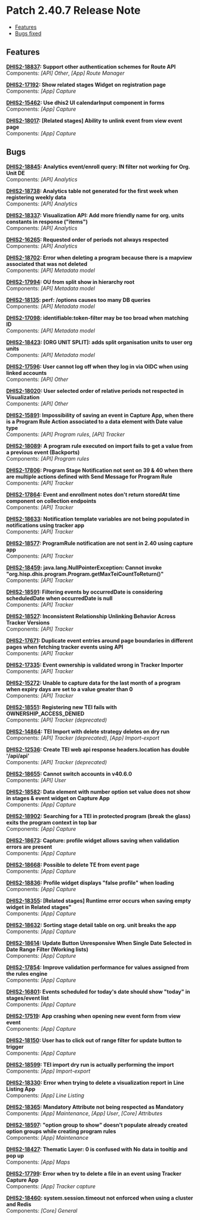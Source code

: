 # Patch 2.40.7 Release Note

- [Features](#features)
- [Bugs fixed](#bugs)

## Features

**[DHIS2-18837](https://dhis2.atlassian.net/browse/DHIS2-18837): Support other authentication schemes for Route API**  
Components: _[API] Other_, _[App] Route Manager_

**[DHIS2-17192](https://dhis2.atlassian.net/browse/DHIS2-17192): Show related stages Widget on registration page**  
Components: _[App] Capture_

**[DHIS2-15462](https://dhis2.atlassian.net/browse/DHIS2-15462): Use dhis2 UI calendarInput component in forms**  
Components: _[App] Capture_

**[DHIS2-18017](https://dhis2.atlassian.net/browse/DHIS2-18017): [Related stages] Ability to unlink event from view event page**  
Components: _[App] Capture_

## Bugs

**[DHIS2-18845](https://dhis2.atlassian.net/browse/DHIS2-18845): Analytics event/enroll query: IN filter not working for Org. Unit DE**  
Components: _[API] Analytics_

**[DHIS2-18738](https://dhis2.atlassian.net/browse/DHIS2-18738): Analytics table not generated for the first week when registering weekly data**  
Components: _[API] Analytics_

**[DHIS2-18337](https://dhis2.atlassian.net/browse/DHIS2-18337): Visualization API: Add more friendly name for org. units constants in response ("items")**  
Components: _[API] Analytics_

**[DHIS2-16265](https://dhis2.atlassian.net/browse/DHIS2-16265): Requested order of periods not always respected**  
Components: _[API] Analytics_

**[DHIS2-18702](https://dhis2.atlassian.net/browse/DHIS2-18702): Error when deleting a program because there is a mapview associated that was not deleted**  
Components: _[API] Metadata model_

**[DHIS2-17994](https://dhis2.atlassian.net/browse/DHIS2-17994): OU from split show in hierarchy root**  
Components: _[API] Metadata model_

**[DHIS2-18135](https://dhis2.atlassian.net/browse/DHIS2-18135): perf: /options causes too many DB queries**  
Components: _[API] Metadata model_

**[DHIS2-17098](https://dhis2.atlassian.net/browse/DHIS2-17098): identifiable:token-filter may be too broad when matching ID**  
Components: _[API] Metadata model_

**[DHIS2-18423](https://dhis2.atlassian.net/browse/DHIS2-18423): [ORG UNIT SPLIT]: adds split organisation units to user org units**  
Components: _[API] Metadata model_

**[DHIS2-17596](https://dhis2.atlassian.net/browse/DHIS2-17596): User cannot log off when they log in via OIDC when using linked accounts**  
Components: _[API] Other_

**[DHIS2-18020](https://dhis2.atlassian.net/browse/DHIS2-18020): User selected order of relative periods not respected in Visualization**  
Components: _[API] Other_

**[DHIS2-15891](https://dhis2.atlassian.net/browse/DHIS2-15891): Impossibility of saving an event in Capture App, when there is a Program Rule Action associated to a data element with Date value type**  
Components: _[API] Program rules_, _[API] Tracker_

**[DHIS2-18089](https://dhis2.atlassian.net/browse/DHIS2-18089): A program rule executed on import fails to get a value from a previous event (Backports)**  
Components: _[API] Program rules_

**[DHIS2-17806](https://dhis2.atlassian.net/browse/DHIS2-17806): Program Stage Notification not sent on 39 & 40 when there are multiple actions defined with Send Message for Program Rule**  
Components: _[API] Tracker_

**[DHIS2-17864](https://dhis2.atlassian.net/browse/DHIS2-17864): Event and enrollment notes don't return storedAt time component on collection endpoints**  
Components: _[API] Tracker_

**[DHIS2-18633](https://dhis2.atlassian.net/browse/DHIS2-18633): Notification template variables are not being populated in notifications using tracker app**  
Components: _[API] Tracker_

**[DHIS2-18577](https://dhis2.atlassian.net/browse/DHIS2-18577): ProgramRule notification are not sent in 2.40 using capture app**  
Components: _[API] Tracker_

**[DHIS2-18459](https://dhis2.atlassian.net/browse/DHIS2-18459): java.lang.NullPointerException: Cannot invoke "org.hisp.dhis.program.Program.getMaxTeiCountToReturn()"**  
Components: _[API] Tracker_

**[DHIS2-18591](https://dhis2.atlassian.net/browse/DHIS2-18591): Filtering events by occurredDate is considering scheduledDate when occurredDate is null**  
Components: _[API] Tracker_

**[DHIS2-18527](https://dhis2.atlassian.net/browse/DHIS2-18527): Inconsistent Relationship Unlinking Behavior Across Tracker Versions**  
Components: _[API] Tracker_

**[DHIS2-17671](https://dhis2.atlassian.net/browse/DHIS2-17671): Duplicate event entries around page boundaries in different pages when fetching tracker events using API**  
Components: _[API] Tracker_

**[DHIS2-17335](https://dhis2.atlassian.net/browse/DHIS2-17335): Event ownership is validated wrong in Tracker Importer**  
Components: _[API] Tracker_

**[DHIS2-15272](https://dhis2.atlassian.net/browse/DHIS2-15272): Unable to capture data for the last month of a program when expiry days are set to a value greater than 0**  
Components: _[API] Tracker_

**[DHIS2-18551](https://dhis2.atlassian.net/browse/DHIS2-18551): Registering new TEI fails with OWNERSHIP_ACCESS_DENIED**  
Components: _[API] Tracker (deprecated)_

**[DHIS2-14864](https://dhis2.atlassian.net/browse/DHIS2-14864): TEI Import with delete strategy deletes on dry run**  
Components: _[API] Tracker (deprecated)_, _[App] Import-export_

**[DHIS2-12536](https://dhis2.atlassian.net/browse/DHIS2-12536): Create TEI web api response headers.location has double '/api/api'**  
Components: _[API] Tracker (deprecated)_

**[DHIS2-18655](https://dhis2.atlassian.net/browse/DHIS2-18655): Cannot switch accounts in v40.6.0**  
Components: _[API] User_

**[DHIS2-18582](https://dhis2.atlassian.net/browse/DHIS2-18582): Data element with number option set value does not show in stages & event widget on Capture App**  
Components: _[App] Capture_

**[DHIS2-18902](https://dhis2.atlassian.net/browse/DHIS2-18902): Searching for a TEI in protected program (break the glass) exits the program context in top bar**  
Components: _[App] Capture_

**[DHIS2-18673](https://dhis2.atlassian.net/browse/DHIS2-18673): Capture: profile widget allows saving when validation errors are present**  
Components: _[App] Capture_

**[DHIS2-18668](https://dhis2.atlassian.net/browse/DHIS2-18668): Possible to delete TE from event page**  
Components: _[App] Capture_

**[DHIS2-18836](https://dhis2.atlassian.net/browse/DHIS2-18836): Profile widget displays "false profile" when loading**  
Components: _[App] Capture_

**[DHIS2-18355](https://dhis2.atlassian.net/browse/DHIS2-18355): [Related stages] Runtime error occurs when saving empty widget in Related stages"**  
Components: _[App] Capture_

**[DHIS2-18632](https://dhis2.atlassian.net/browse/DHIS2-18632): Sorting stage detail table on org. unit breaks the app**  
Components: _[App] Capture_

**[DHIS2-18614](https://dhis2.atlassian.net/browse/DHIS2-18614): Update Button Unresponsive When Single Date Selected in Date Range Filter (Working lists)**  
Components: _[App] Capture_

**[DHIS2-17854](https://dhis2.atlassian.net/browse/DHIS2-17854): Improve validation performance for values ​​assigned from the rules engine**  
Components: _[App] Capture_

**[DHIS2-16801](https://dhis2.atlassian.net/browse/DHIS2-16801): Events scheduled for today's date should show "today" in stages/event list**  
Components: _[App] Capture_

**[DHIS2-17519](https://dhis2.atlassian.net/browse/DHIS2-17519): App crashing when opening new event form from view event**  
Components: _[App] Capture_

**[DHIS2-18150](https://dhis2.atlassian.net/browse/DHIS2-18150): User has to click out of range filter for update button to trigger**  
Components: _[App] Capture_

**[DHIS2-18599](https://dhis2.atlassian.net/browse/DHIS2-18599): TEI import dry run is actually performing the import**  
Components: _[App] Import-export_

**[DHIS2-18330](https://dhis2.atlassian.net/browse/DHIS2-18330): Error when trying to delete a visualization report in Line Listing App**  
Components: _[App] Line Listing_

**[DHIS2-18365](https://dhis2.atlassian.net/browse/DHIS2-18365): Mandatory Attribute not being respected as Mandatory**  
Components: _[App] Maintenance_, _[App] User_, _[Core] Attributes_

**[DHIS2-18597](https://dhis2.atlassian.net/browse/DHIS2-18597): "option group to show"  doesn't populate already created option groups while creating program rules**  
Components: _[App] Maintenance_

**[DHIS2-18427](https://dhis2.atlassian.net/browse/DHIS2-18427): Thematic Layer: 0 is confused with No data in tooltip and pop up**  
Components: _[App] Maps_

**[DHIS2-17799](https://dhis2.atlassian.net/browse/DHIS2-17799): Error when try to delete a file in an event using Tracker Capture App**  
Components: _[App] Tracker capture_

**[DHIS2-18460](https://dhis2.atlassian.net/browse/DHIS2-18460): system.session.timeout not enforced when using a cluster and Redis**  
Components: _[Core] General_

